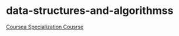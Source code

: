 # data-structures-and-algorithmss
[ Coursea Specialization Cousrse ](https://www.coursera.org/specializations/biancheng-suanfa)
